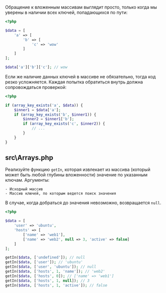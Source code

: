 Обращение к вложенным массивам выглядит просто, только когда мы уверены в наличии всех ключей, попадающихся по пути:

```php
<?php

$data = [
    'a' => [
        'b' => [
            'c' => 'wow'
        ]
    ]
];

$data['a']['b']['c']; // wow
```

Если же наличие данных ключей в массиве не обязательно, тогда код резко усложняется. Каждая попытка обратиться внутрь должна сопровождаться проверкой:

```php
<?php

if (array_key_exists('a', $data)) {
    $inner1 = $data['a'];
    if (array_key_exists('b', $inner1)) {
        $inner2 = $inner1['b'];
        if (array_key_exists('c', $inner2)) {
            // ...
        }
    }
}
```

## src\Arrays.php

Реализуйте функцию `getIn`, которая извлекает из массива (который может быть любой глубины вложенности) значение по указанным ключам. Аргументы:

    - Исходный массив
    - Массив ключей, по которым ведется поиск значения

В случае, когда добраться до значения невозможно, возвращается `null`.

```php
<?php

$data = [
    'user' => 'ubuntu',
    'hosts' => [
        ['name' => 'web1'],
        ['name' => 'web2', null => 3, 'active' => false]
    ]
];

getIn($data, ['undefined']); // null
getIn($data, ['user']); // 'ubuntu'
getIn($data, ['user', 'ubuntu']); // null
getIn($data, ['hosts', 1, 'name']); // 'web2'
getIn($data, ['hosts', 0]); // ['name' => 'web1']
getIn($data, ['hosts', 1, null]); // 3
getIn($data, ['hosts', 1, 'active']); // false
```